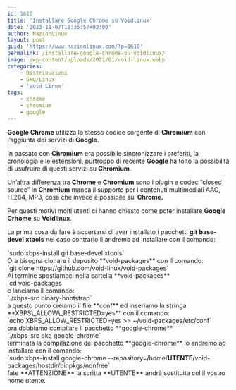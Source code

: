 ```yaml
---
id: 1610
title: 'Installare Google Chrome su Voidlinux'
date: '2023-11-07T18:35:57+02:00'
author: NazionLinux
layout: post
guid: 'https://www.nazionlinux.com/?p=1610'
permalink: /installare-google-chrome-su-voidlinux/
image: /wp-content/uploads/2021/01/void-linux.webp
categories:
    - Distribuzioni
    - GNU/Linux
    - 'Void Linux'
tags:
    - chrome
    - chromium
    - google
---
```


**Google Chrome** utilizza lo stesso codice sorgente di **Chromium** con l’aggiunta dei servizi di **Google**.

In passato con **Chromium** era possibile sincronizzare i preferiti, la cronologia e le estensioni, purtroppo di recente **Google** ha tolto la possibilità di usufruire di questi servizi su **Chromium**.

Un’altra differenza tra **Chrome** e **Chromium** sono i plugin e codec “closed source” in **Chromium** manca il supporto per i contenuti multimediali AAC, H.264, MP3, cosa che invece è possibile sul **Chrome.**

Per questi motivi molti utenti ci hanno chiesto come poter installare **Google Crhome** su **Voidlinux**.

La prima cosa da fare è accertarsi di aver installato i pacchetti **git** **base-devel** **xtools** nel caso contrario li andremo ad installare con il comando:

<div class="wp-terminal">`sudo xbps-install git base-devel xtools`</div>Ora bisogna clonare il deposito **void-packages** con il comando:

<div class="wp-terminal">`git clone https://github.com/void-linux/void-packages`</div>Al termine spostiamoci nella cartella **void-packages**

<div class="wp-terminal">`cd void-packages`</div>e lanciamo il comando:

<div class="wp-terminal">`./xbps-src binary-bootstrap`</div>a questo punto creiamo il file **conf** ed inseriamo la stringa **XBPS\_ALLOW\_RESTRICTED=yes** con il comando:

<div class="wp-terminal">`echo XBPS_ALLOW_RESTRICTED=yes >> ~/void-packages/etc/conf`</div>ora dobbiamo compilare il pacchetto **google-chrome**

<div class="wp-terminal">`./xbps-src pkg google-chrome`</div>terminata la compilazione del pacchetto **google-chrome** lo andremo ad installare con il comando:

<div class="wp-terminal">`sudo xbps-install google-chrome --repository=/home/<strong>UTENTE</strong>/void-packages/hostdir/binpkgs/nonfree`</div>fate **ATTENZIONE** la scritta **UTENTE** andrà sostituita col il vostro nome utente.